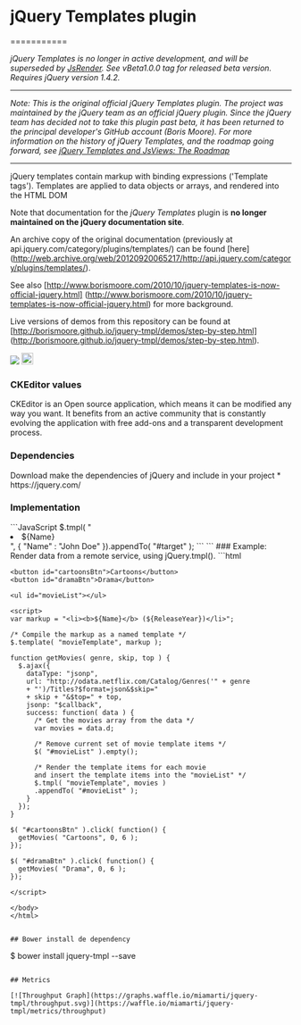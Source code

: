 # jQuery Templates plugin
===========

_jQuery Templates is no longer in active development, and will be superseded by <a href="http://github.com/borismoore/jsrender">JsRender</a>. See vBeta1.0.0 tag for released beta version. Requires jQuery version 1.4.2._

----

_Note: This is the original official jQuery Templates plugin. The project was maintained by the jQuery team as an official jQuery plugin. Since the jQuery team has decided not to take this plugin past beta, it has been returned to the principal developer's GitHub account (Boris Moore). For more information on the history of jQuery Templates, and the roadmap going forward, see <a  href="http://www.borismoore.com/2011/10/jquery-templates-and-jsviews-roadmap.html">jQuery Templates and JsViews: The Roadmap</a>_

----

jQuery templates contain markup with binding expressions ('Template tags'). Templates are applied to data objects or arrays, and rendered into the HTML DOM

Note that documentation for the _jQuery Templates_ plugin is **no longer maintained on the jQuery documentation site**. 

An archive copy of the original documentation (previously at api.jquery.com/category/plugins/templates/) can be found [here] (http://web.archive.org/web/20120920065217/http://api.jquery.com/category/plugins/templates/).

See also [http://www.borismoore.com/2010/10/jquery-templates-is-now-official-jquery.html] (http://www.borismoore.com/2010/10/jquery-templates-is-now-official-jquery.html) for more background.

Live versions of demos from this repository can be found at [http://borismoore.github.io/jquery-tmpl/demos/step-by-step.html] (http://borismoore.github.io/jquery-tmpl/demos/step-by-step.html).

<p>
  <a href="https://gitter.im/miamarti/jquery-tmpl?utm_source=badge&utm_medium=badge&utm_campaign=pr-badge" target="_blank"><img src="https://badges.gitter.im/Join%20Chat.svg"></a>
  <a href="http://waffle.io/miamarti/jquery-tmpl"><img alt='Stories in Ready' src='https://badge.waffle.io/miamarti/jquery-tmpl.svg?label=ready&title=Ready' height="21" /></a>
</p>

<h3>CKEditor values</h3>
CKEditor is an Open source application, which means it can be modified any way you want. It benefits from an active community that is constantly evolving the application with free add-ons and a transparent development process.

<h3>Dependencies</h3>
Download make the dependencies of jQuery and include in your project
* https://jquery.com/

<h3>Implementation</h3>
```JavaScript
    $.tmpl( "<li>${Name}</li>", { "Name" : "John Doe" }).appendTo( "#target" );
```
```
### Example: Render data from a remote service, using jQuery.tmpl().
```html
	<!DOCTYPE html>
	<html>
	<head>
	  <script src="http://code.jquery.com/jquery-latest.min.js"></script>
	  <script src="http://ajax.microsoft.com/ajax/jquery.templates/beta1/jquery.tmpl.min.js"></script>
	</head>
	<body>
	  
	<button id="cartoonsBtn">Cartoons</button>
	<button id="dramaBtn">Drama</button>

	<ul id="movieList"></ul>

	<script>
	var markup = "<li><b>${Name}</b> (${ReleaseYear})</li>";

	/* Compile the markup as a named template */
	$.template( "movieTemplate", markup );

	function getMovies( genre, skip, top ) {
	  $.ajax({
		dataType: "jsonp",
		url: "http://odata.netflix.com/Catalog/Genres('" + genre
		+ "')/Titles?$format=json&$skip="
		+ skip + "&$top=" + top,
		jsonp: "$callback",
		success: function( data ) {
		  /* Get the movies array from the data */
		  var movies = data.d;

		  /* Remove current set of movie template items */
		  $( "#movieList" ).empty();

		  /* Render the template items for each movie
		  and insert the template items into the "movieList" */
		  $.tmpl( "movieTemplate", movies )
		  .appendTo( "#movieList" );
		}
	  });
	}

	$( "#cartoonsBtn" ).click( function() {
	  getMovies( "Cartoons", 0, 6 );
	});

	$( "#dramaBtn" ).click( function() {
	  getMovies( "Drama", 0, 6 );
	});

	</script>

	</body>
	</html>
```

## Bower install de dependency
```
$ bower install jquery-tmpl --save
```

## Metrics

[![Throughput Graph](https://graphs.waffle.io/miamarti/jquery-tmpl/throughput.svg)](https://waffle.io/miamarti/jquery-tmpl/metrics/throughput)

